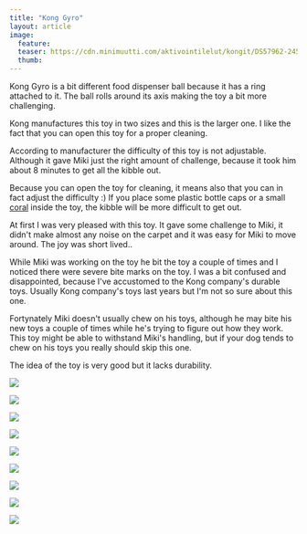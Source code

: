 ```yaml
---
title: "Kong Gyro"
layout: article
image:
  feature:
  teaser: https://cdn.minimuutti.com/aktivointilelut/kongit/DS57962-245px.jpg
  thumb:
---
```


Kong Gyro is a bit different food dispenser ball because it has a ring attached to it. The ball rolls around its axis making the toy a bit more challenging.

Kong manufactures this toy in two sizes and this is the larger one. I like the fact that you can open this toy for a proper cleaning.

According to manufacturer the difficulty of this toy is not adjustable. Although it gave Miki just the right amount of challenge, because it took him about 8 minutes to get all the kibble out.

Because you can open the toy for cleaning, it means also that you can in fact adjust the difficulty :) If you place some plastic bottle caps or a small [coral](/en/brain-games/corals/) inside the toy, the kibble will be more difficult to get out.

At first I was very pleased with this toy. It gave some challenge to Miki, it didn't make almost any noise on the carpet and it was easy for Miki to move around. The joy was short lived..

While Miki was working on the toy he bit the toy a couple of times and I noticed there were severe bite marks on the toy. I was a bit confused and disappointed, because I've accustomed to the Kong company's durable toys. Usually Kong company's toys last years but I'm not so sure about this one.

Fortynately Miki doesn't usually chew on his toys, although he may bite his new toys a couple of times while he's trying to figure out how they work. This toy might be able to withstand Miki's handling, but if your dog tends to chew on his toys you really should skip this one.

The idea of the toy is very good but it lacks durability.

![](https://cdn.minimuutti.com/aktivointilelut/kongit/DS57768-800px.jpg)

![](https://cdn.minimuutti.com/aktivointilelut/kongit/DS57777-800px.jpg)

![](https://cdn.minimuutti.com/aktivointilelut/kongit/DS57784-800px.jpg)

![](https://cdn.minimuutti.com/aktivointilelut/kongit/DS57812-800px.jpg)

![](https://cdn.minimuutti.com/aktivointilelut/kongit/DS57947-800px.jpg)

![](https://cdn.minimuutti.com/aktivointilelut/kongit/DS57959-800px.jpg)

![](https://cdn.minimuutti.com/aktivointilelut/kongit/DS57962-800px.jpg)

![](https://cdn.minimuutti.com/aktivointilelut/kongit/DS57974-800px.jpg)

![](https://cdn.minimuutti.com/aktivointilelut/kongit/DS57993-800px.jpg)
